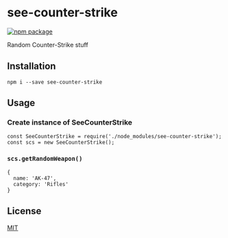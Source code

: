 # see-counter-strike

[![npm package](https://nodei.co/npm/see-counter-strike.png?downloads=true&downloadRank=true&stars=true)](https://nodei.co/npm/see-counter-strike/)

Random Counter-Strike stuff

## Installation

```
npm i --save see-counter-strike
```

## Usage

### Create instance of SeeCounterStrike

```
const SeeCounterStrike = require('./node_modules/see-counter-strike');
const scs = new SeeCounterStrike();
```

### `scs.getRandomWeapon()`

```
{
  name: 'AK-47',
  category: 'Rifles'
}
```

## License

[MIT](/LICENSE)
